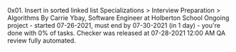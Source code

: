 0x01. Insert in sorted linked list
 Specializations > Interview Preparation > Algorithms
 By Carrie Ybay, Software Engineer at Holberton School
 Ongoing project - started 07-26-2021, must end by 07-30-2021 (in 1 day) - you're done with 0% of tasks.
 Checker was released at 07-28-2021 12:00 AM
 QA review fully automated.